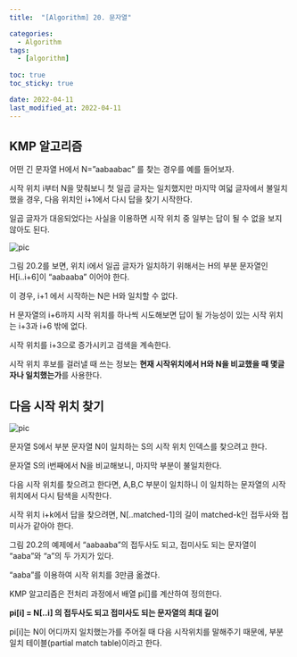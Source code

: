 ```yaml
---
title:  "[Algorithm] 20. 문자열"

categories:
  - Algorithm
tags:
  - [algorithm]
  
toc: true
toc_sticky: true

date: 2022-04-11
last_modified_at: 2022-04-11
---
```


## KMP 알고리즘

어떤 긴 문자열 H에서 N=”aabaabac” 를 찾는 경우를 예를 들어보자.

시작 위치 i부터 N을 맞춰보니 첫 일곱 글자는 일치했지만 마지막 여덟 글자에서 불일치 했을 경우, 다음 위치인 i+1에서 다시 답을 찾기 시작한다.

일곱 글자가 대응되었다는 사실을 이용하면 시작 위치 중 일부는 답이 될 수 없을 보지 않아도 된다.

![pic](https://www.notion.so/image/https%3A%2F%2Fs3-us-west-2.amazonaws.com%2Fsecure.notion-static.com%2F87c7805b-dfe8-4a35-a4d3-ca48d2d97203%2FUntitled.png?table=block&id=d8b6b9ea-cfb9-434b-8e8c-6094ee23d562&spaceId=8d1eef48-8220-4816-bedb-bfc1292b9ba6&width=1440&userId=cffe33a7-b80f-40d5-acf1-4a9eb55fae00&cache=v2)

그림 20.2를 보면, 위치 i에서 일곱 글자가 일치하기 위해서는 H의 부분 문자열인 H[i..i+6]이 “aabaaba” 이어야 한다.

이 경우, i+1 에서 시작하는 N은 H와 일치할 수 없다. 

H 문자열의 i+6까지 시작 위치를 하나씩 시도해보면 답이 될 가능성이 있는 시작 위치는 i+3과 i+6 밖에 없다.

시작 위치를 i+3으로 증가시키고 검색을 계속한다.

시작 위치 후보를 걸러낼 때 쓰는 정보는 **현재 시작위치에서 H와 N을 비교했을 때 몇글자나 일치했는가**를 사용한다.

## 다음 시작 위치 찾기

![pic](https://www.notion.so/image/https%3A%2F%2Fs3-us-west-2.amazonaws.com%2Fsecure.notion-static.com%2Fdf47c881-c0cb-4208-8c99-179505132f1c%2FUntitled.png?table=block&id=2924f6e1-6367-4c10-bc9f-d406d70635f6&spaceId=8d1eef48-8220-4816-bedb-bfc1292b9ba6&width=1440&userId=cffe33a7-b80f-40d5-acf1-4a9eb55fae00&cache=v2)

문자열 S에서 부분 문자열 N이 일치하는 S의 시작 위치 인덱스를 찾으려고 한다.

문자열 S의 i번째에서 N을 비교해보니, 마지막 부분이 불일치한다.

다음 시작 위치를 찾으려고 한다면, A,B,C 부분이 일치하니 이 일치하는 문자열의 시작 위치에서 다시 탐색을 시작한다.

시작 위치 i+k에서 답을 찾으려면, N[..matched-1]의 길이 matched-k인 접두사와 접미사가 같아야 한다.

그림 20.2의 예제에서 “aabaaba”의 접두사도 되고, 접미사도 되는 문자열이 “aaba”와 “a”의 두 가지가 있다.

“aaba”를 이용하여 시작 위치를 3만큼 옮겼다.

KMP 알고리즘은 전처리 과정에서 배열 pi[]를 계산하여 정의한다.

**pi[i] = N[..i] 의 접두사도 되고 접미사도 되는 문자열의 최대 길이**

pi[i]는 N이 어디까지 일치했는가를 주어질 때 다음 시작위치를 말해주기 때문에, 부분 일치 테이블(partial match table)이라고 한다.
